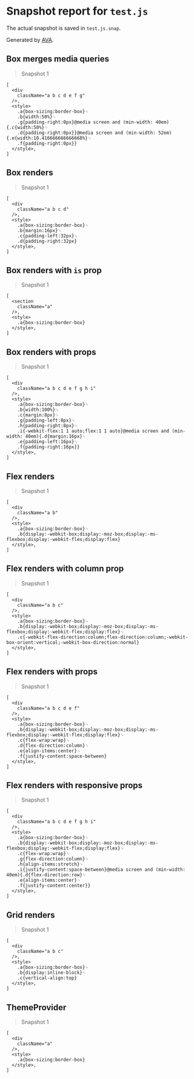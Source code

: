 # Snapshot report for `test.js`

The actual snapshot is saved in `test.js.snap`.

Generated by [AVA](https://ava.li).

## Box merges media queries

> Snapshot 1

    [
      <div
        className="a b c d e f g"
      />,
      <style>
        .a{box-sizing:border-box}␊
        .b{width:50%}␊
        .g{padding-right:0px}@media screen and (min-width: 40em){.c{width:50%}␊
        .d{padding-right:0px}}@media screen and (min-width: 52em){.e{width:10.416666666666668%}␊
        .f{padding-right:0px}}
      </style>,
    ]

## Box renders

> Snapshot 1

    [
      <div
        className="a b c d"
      />,
      <style>
        .a{box-sizing:border-box}␊
        .b{margin:16px}␊
        .c{padding-left:32px}␊
        .d{padding-right:32px}
      </style>,
    ]

## Box renders with `is` prop

> Snapshot 1

    [
      <section
        className="a"
      />,
      <style>
        .a{box-sizing:border-box}
      </style>,
    ]

## Box renders with props

> Snapshot 1

    [
      <div
        className="a b c d e f g h i"
      />,
      <style>
        .a{box-sizing:border-box}␊
        .b{width:100%}␊
        .c{margin:8px}␊
        .g{padding-left:8px}␊
        .h{padding-right:8px}␊
        .i{-webkit-flex:1 1 auto;flex:1 1 auto}@media screen and (min-width: 40em){.d{margin:16px}␊
        .e{padding-left:16px}␊
        .f{padding-right:16px}}
      </style>,
    ]

## Flex renders

> Snapshot 1

    [
      <div
        className="a b"
      />,
      <style>
        .a{box-sizing:border-box}␊
        .b{display:-webkit-box;display:-moz-box;display:-ms-flexbox;display:-webkit-flex;display:flex}
      </style>,
    ]

## Flex renders with column prop

> Snapshot 1

    [
      <div
        className="a b c"
      />,
      <style>
        .a{box-sizing:border-box}␊
        .b{display:-webkit-box;display:-moz-box;display:-ms-flexbox;display:-webkit-flex;display:flex}␊
        .c{-webkit-flex-direction:column;flex-direction:column;-webkit-box-orient:vertical;-webkit-box-direction:normal}
      </style>,
    ]

## Flex renders with props

> Snapshot 1

    [
      <div
        className="a b c d e f"
      />,
      <style>
        .a{box-sizing:border-box}␊
        .b{display:-webkit-box;display:-moz-box;display:-ms-flexbox;display:-webkit-flex;display:flex}␊
        .c{flex-wrap:wrap}␊
        .d{flex-direction:column}␊
        .e{align-items:center}␊
        .f{justify-content:space-between}
      </style>,
    ]

## Flex renders with responsive props

> Snapshot 1

    [
      <div
        className="a b c d e f g h i"
      />,
      <style>
        .a{box-sizing:border-box}␊
        .b{display:-webkit-box;display:-moz-box;display:-ms-flexbox;display:-webkit-flex;display:flex}␊
        .c{flex-wrap:wrap}␊
        .g{flex-direction:column}␊
        .h{align-items:stretch}␊
        .i{justify-content:space-between}@media screen and (min-width: 40em){.d{flex-direction:row}␊
        .e{align-items:center}␊
        .f{justify-content:center}}
      </style>,
    ]

## Grid renders

> Snapshot 1

    [
      <div
        className="a b c"
      />,
      <style>
        .a{box-sizing:border-box}␊
        .b{display:inline-block}␊
        .c{vertical-align:top}
      </style>,
    ]

## ThemeProvider

> Snapshot 1

    [
      <div
        className="a"
      />,
      <style>
        .a{box-sizing:border-box}
      </style>,
    ]
